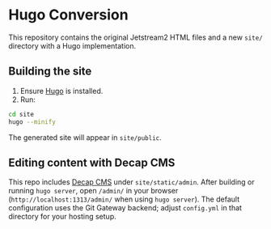 # Hugo Conversion

This repository contains the original Jetstream2 HTML files and a new `site/` directory with a Hugo implementation.

## Building the site

1. Ensure [Hugo](https://gohugo.io) is installed.
2. Run:

```bash
cd site
hugo --minify
```

The generated site will appear in `site/public`.

## Editing content with Decap CMS

This repo includes [Decap CMS](https://decapcms.org/) under `site/static/admin`.
After building or running `hugo server`, open `/admin/` in your browser
(`http://localhost:1313/admin/` when using `hugo server`).
The default configuration uses the Git Gateway backend; adjust `config.yml`
in that directory for your hosting setup.

